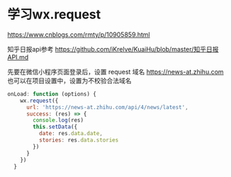 学习wx.request
==============

https://www.cnblogs.com/rmty/p/10905859.html

知乎日报api参考 https://github.com/iKrelve/KuaiHu/blob/master/知乎日报API.md

先要在微信小程序页面登录后，设置 request 域名  https://news-at.zhihu.com  
也可以在项目设置中，设置为不校验合法域名

```js
onLoad: function (options) {
    wx.request({
      url: 'https://news-at.zhihu.com/api/4/news/latest',
      success: (res) => {
        console.log(res)
        this.setData({
          date: res.data.date,
          stories: res.data.stories
        })
      }
    })
  }
```


